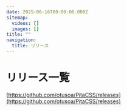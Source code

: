 ```yaml
---
date: 2025-06-16T00:00:00.000Z
sitemap:
  videos: []
  images: []
title: ""
navigation:
  title: リリース
---
```


# リリース一覧

[https://github.com/otusoa/PitaCSS/releases](https://github.com/otusoa/PitaCSS/releases)
